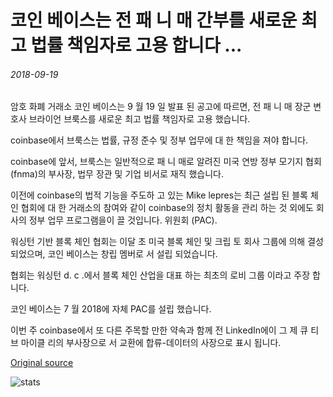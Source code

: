 # 코인 베이스는 전 패 니 매 간부를 새로운 최고 법률 책임자로 고용 합니다 ...

###### 2018-09-19

암호 화폐 거래소 코인 베이스는 9 월 19 일 발표 된 공고에 따르면, 전 패 니 매 장군 변호사 브라이언 브룩스를 새로운 최고 법률 책임자로 고용 했습니다.

coinbase에서 브룩스는 법률, 규정 준수 및 정부 업무에 대 한 책임을 져야 합니다.

coinbase에 앞서, 브룩스는 일반적으로 패 니 매로 알려진 미국 연방 정부 모기지 협회 (fnma)의 부사장, 법무 장관 및 기업 비서로 재직 했습니다.

이전에 coinbase의 법적 기능을 주도하 고 있는 Mike lepres는 최근 설립 된 블록 체인 협회에 대 한 거래소의 참여와 같이 coinbase의 정치 활동을 관리 하는 것 외에도 회사의 정부 업무 프로그램을이 끌 것입니다. 위원회 (PAC).

워싱턴 기반 블록 체인 협회는 이달 초 미국 블록 체인 및 크립 토 회사 그룹에 의해 결성 되었으며, 코인 베이스는 창립 멤버로 서 설립 되었습니다.

협회는 워싱턴 d. c .에서 블록 체인 산업을 대표 하는 최초의 로비 그룹 이라고 주장 합니다.

코인 베이스는 7 월 2018에 자체 PAC를 설립 했습니다.

이번 주 coinbase에서 또 다른 주목할 만한 약속과 함께 전 LinkedIn에이 그 제 큐 티브 마이클 리의 부사장으로 서 교환에 합류-데이터의 사장으로 표시 됩니다.

[Original source](https://cointelegraph.com/news/coinbase-hires-former-fannie-mae-exec-as-new-chief-legal-officer)

![stats](https://c.statcounter.com/11760860/0/a89fa40b/1/ "stats")